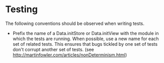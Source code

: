 Testing
=======

The following conventions should be observed when writing tests.

* Prefix the name of a Data.initStore or Data.initView with the module in which the tests are running.  When possible, use a new name for each set of related tests.  This ensures that bugs tickled by one set of tests don't corrupt another set of tests. (see http://martinfowler.com/articles/nonDeterminism.html)

